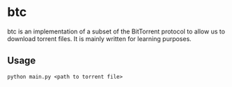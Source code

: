 # btc
btc is an implementation of a subset of the BitTorrent protocol to allow us to download torrent files. It is mainly written for learning purposes.

## Usage
`python main.py <path to torrent file>`
